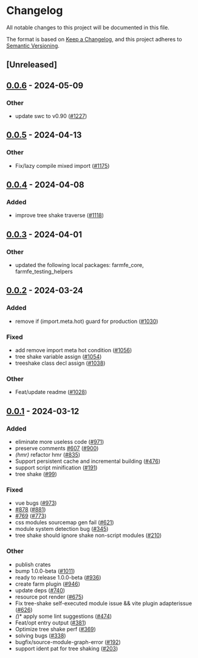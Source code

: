 # Changelog
All notable changes to this project will be documented in this file.

The format is based on [Keep a Changelog](https://keepachangelog.com/en/1.0.0/),
and this project adheres to [Semantic Versioning](https://semver.org/spec/v2.0.0.html).

## [Unreleased]

## [0.0.6](https://github.com/farm-fe/farm/compare/farmfe_plugin_tree_shake-v0.0.5...farmfe_plugin_tree_shake-v0.0.6) - 2024-05-09

### Other
- update swc to v0.90 ([#1227](https://github.com/farm-fe/farm/pull/1227))

## [0.0.5](https://github.com/farm-fe/farm/compare/farmfe_plugin_tree_shake-v0.0.4...farmfe_plugin_tree_shake-v0.0.5) - 2024-04-13

### Other
- Fix/lazy compile mixed import ([#1175](https://github.com/farm-fe/farm/pull/1175))

## [0.0.4](https://github.com/farm-fe/farm/compare/farmfe_plugin_tree_shake-v0.0.3...farmfe_plugin_tree_shake-v0.0.4) - 2024-04-08

### Added
- improve tree shake traverse ([#1118](https://github.com/farm-fe/farm/pull/1118))

## [0.0.3](https://github.com/farm-fe/farm/compare/farmfe_plugin_tree_shake-v0.0.2...farmfe_plugin_tree_shake-v0.0.3) - 2024-04-01

### Other
- updated the following local packages: farmfe_core, farmfe_testing_helpers

## [0.0.2](https://github.com/farm-fe/farm/compare/farmfe_plugin_tree_shake-v0.0.1...farmfe_plugin_tree_shake-v0.0.2) - 2024-03-24

### Added
- remove if (import.meta.hot) guard for production ([#1030](https://github.com/farm-fe/farm/pull/1030))

### Fixed
- add remove import meta hot condition ([#1056](https://github.com/farm-fe/farm/pull/1056))
- tree shake variable assign ([#1054](https://github.com/farm-fe/farm/pull/1054))
- treeshake class decl assign ([#1038](https://github.com/farm-fe/farm/pull/1038))

### Other
- Feat/update readme ([#1028](https://github.com/farm-fe/farm/pull/1028))

## [0.0.1](https://github.com/farm-fe/farm/releases/tag/farmfe_plugin_tree_shake-v0.0.1) - 2024-03-12

### Added
- eliminate more useless code ([#971](https://github.com/farm-fe/farm/pull/971))
- preserve comments [#607](https://github.com/farm-fe/farm/pull/607) ([#900](https://github.com/farm-fe/farm/pull/900))
- *(hmr)* refactor hmr ([#835](https://github.com/farm-fe/farm/pull/835))
- Support persistent cache and incremental building ([#476](https://github.com/farm-fe/farm/pull/476))
- support script minification ([#191](https://github.com/farm-fe/farm/pull/191))
- tree shake ([#99](https://github.com/farm-fe/farm/pull/99))

### Fixed
- vue bugs ([#973](https://github.com/farm-fe/farm/pull/973))
- [#878](https://github.com/farm-fe/farm/pull/878) ([#881](https://github.com/farm-fe/farm/pull/881))
- [#769](https://github.com/farm-fe/farm/pull/769) ([#773](https://github.com/farm-fe/farm/pull/773))
- css modules sourcemap gen fail ([#621](https://github.com/farm-fe/farm/pull/621))
- module system detection bug ([#345](https://github.com/farm-fe/farm/pull/345))
- tree shake should ignore shake non-script modules ([#210](https://github.com/farm-fe/farm/pull/210))

### Other
- publish crates
- bump 1.0.0-beta ([#1011](https://github.com/farm-fe/farm/pull/1011))
- ready to release 1.0.0-beta ([#936](https://github.com/farm-fe/farm/pull/936))
- create farm plugin ([#946](https://github.com/farm-fe/farm/pull/946))
- update deps ([#740](https://github.com/farm-fe/farm/pull/740))
- resource pot render ([#675](https://github.com/farm-fe/farm/pull/675))
- Fix tree-shake self-executed module issue && vite plugin adapterissue ([#626](https://github.com/farm-fe/farm/pull/626))
- *(*)* apply some lint suggestions ([#474](https://github.com/farm-fe/farm/pull/474))
- Feat/opt entry output ([#381](https://github.com/farm-fe/farm/pull/381))
- Optimize tree shake perf ([#369](https://github.com/farm-fe/farm/pull/369))
- solving bugs ([#338](https://github.com/farm-fe/farm/pull/338))
- bugfix/source-module-graph-error ([#192](https://github.com/farm-fe/farm/pull/192))
- support ident pat for tree shaking ([#203](https://github.com/farm-fe/farm/pull/203))
